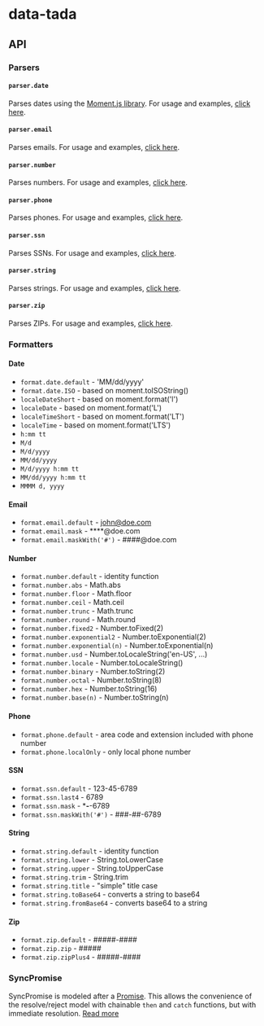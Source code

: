 # data-tada

## API

### Parsers

#### `parser.date`
Parses dates using the [Moment.js library](https://momentjs.com/).  For usage and examples, [click here](api.parser.date.md).

#### `parser.email`
Parses emails.  For usage and examples, [click here](api.parser.email.md).

#### `parser.number`
Parses numbers.  For usage and examples, [click here](api.parser.number.md).

#### `parser.phone`
Parses phones.  For usage and examples, [click here](api.parser.phone.md).

#### `parser.ssn`
Parses SSNs.  For usage and examples, [click here](api.parser.ssn.md).

#### `parser.string`
Parses strings.  For usage and examples, [click here](api.parser.string.md).

#### `parser.zip`
Parses ZIPs.  For usage and examples, [click here](api.parser.zip.md).

### Formatters

#### Date
- `format.date.default` - 'MM/dd/yyyy'
- `format.date.ISO` - based on moment.toISOString()
- `localeDateShort` - based on moment.format('l')
- `localeDate` - based on moment.format('L')
- `localeTimeShort` - based on moment.format('LT')
- `localeTime` - based on moment.format('LTS')
- `h:mm tt`
- `M/d`
- `M/d/yyyy`
- `MM/dd/yyyy`
- `M/d/yyyy h:mm tt`
- `MM/dd/yyyy h:mm tt`
- `MMMM d, yyyy`

#### Email
- `format.email.default` - john@doe.com
- `format.email.mask` - ****@doe.com
- `format.email.maskWith('#')` - ####@doe.com

#### Number
- `format.number.default` - identity function
- `format.number.abs` - Math.abs
- `format.number.floor` - Math.floor
- `format.number.ceil` - Math.ceil
- `format.number.trunc` - Math.trunc
- `format.number.round` - Math.round
- `format.number.fixed2` - Number.toFixed(2)
- `format.number.exponential2` - Number.toExponential(2)
- `format.number.exponential(n)` - Number.toExponential(n)
- `format.number.usd` - Number.toLocaleString('en-US', ...)
- `format.number.locale` - Number.toLocaleString()
- `format.number.binary` - Number.toString(2)
- `format.number.octal` - Number.toString(8)
- `format.number.hex` - Number.toString(16)
- `format.number.base(n)` - Number.toString(n)

#### Phone
- `format.phone.default` - area code and extension included with phone number
- `format.phone.localOnly` - only local phone number

#### SSN
- `format.ssn.default` - 123-45-6789
- `format.ssn.last4` - 6789
- `format.ssn.mask` - ***-**-6789
- `format.ssn.maskWith('#')` - ###-##-6789

#### String
- `format.string.default` - identity function
- `format.string.lower` - String.toLowerCase
- `format.string.upper` - String.toUpperCase
- `format.string.trim` - String.trim
- `format.string.title` - "simple" title case
- `format.string.toBase64` - converts a string to base64
- `format.string.fromBase64` - converts base64 to a string

#### Zip
- `format.zip.default` - #####-####
- `format.zip.zip` - #####
- `format.zip.zipPlus4` - #####-####

### SyncPromise
SyncPromise is modeled after a [Promise](https://developer.mozilla.org/en-US/docs/Web/JavaScript/Reference/Global_Objects/Promise).
This allows the convenience of the resolve/reject model with chainable `then` and `catch` functions, but with immediate
resolution.  [Read more](api.sync-promise.md)

